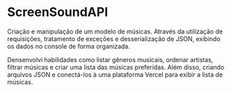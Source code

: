 # ScreenSoundAPI
Criação e manipulação de um modelo de músicas. Através da utilização de requisições, 
tratamento de exceções e desserialização de JSON, exibindo os dados no console de forma organizada.

Densenvolvi habilidades como listar gêneros musicais, ordenar artistas, 
filtrar músicas e criar uma lista das músicas preferidas. Além disso, criando arquivos JSON e conectá-los à uma plataforma Vercel para exibir a lista de músicas.
